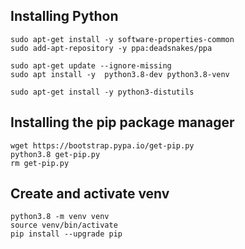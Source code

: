 ## Installing Python
```
sudo apt-get install -y software-properties-common
sudo add-apt-repository -y ppa:deadsnakes/ppa
```

```
sudo apt-get update --ignore-missing
sudo apt install -y  python3.8-dev python3.8-venv
```

```
sudo apt-get install -y python3-distutils
```

## Installing the pip package manager
```
wget https://bootstrap.pypa.io/get-pip.py
python3.8 get-pip.py
rm get-pip.py
```

## Create and activate venv
```
python3.8 -m venv venv
source venv/bin/activate
pip install --upgrade pip
```
